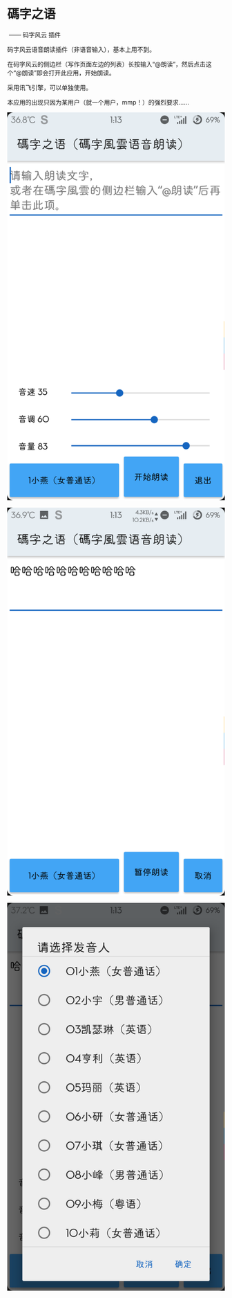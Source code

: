 碼字之语
===

​	—— 码字风云 插件



码字风云语音朗读插件（非语音输入），基本上用不到。

在码字风云的侧边栏（写作页面左边的列表）长按输入“@朗读”，然后点击这个“@朗读”即会打开此应用，开始朗读。

采用讯飞引擎，可以单独使用。

本应用的出现只因为某用户（就一个用户，mmp！）的强烈要求……

![1](README.assets/1.png)

![2](README.assets/2.png)

![3](README.assets/3.png)

